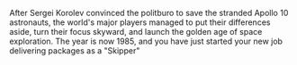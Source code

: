 
After Sergei Korolev convinced the politburo to save the stranded Apollo 10 astronauts, the world's major players managed to put their differences aside, turn their focus skyward, and launch the golden age of space exploration. The year is now 1985, and you have just started your new job delivering packages as a "Skipper"
